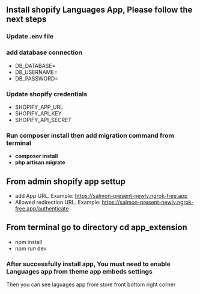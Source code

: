 ## Install shopify Languages App, Please follow the next steps

### Update .env file

### add database connection
- DB_DATABASE=
- DB_USERNAME=
- DB_PASSWORD=

### Update shopify credentials
- SHOPIFY_APP_URL
- SHOPIFY_API_KEY
- SHOPIFY_API_SECRET

### Run composer install then add migration command from terminal

- **composer install**
- **php artisan migrate**

## From admin shopify app settup

- add App URL. Example: https://salmon-present-newly.ngrok-free.app
- Allowed redirection URL. Example: https://salmon-present-newly.ngrok-free.app/authenticate

## From terminal go to directory cd app_extension

- npm install
- npm run dev

### After successfully install app, You must need to enable Languages app from theme app embeds settings
Then you can see laguages app from store front bottom right corner